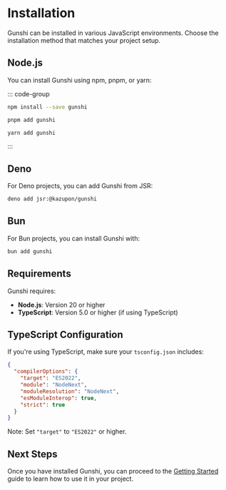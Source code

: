 # Installation

Gunshi can be installed in various JavaScript environments. Choose the installation method that matches your project setup.

## Node.js

You can install Gunshi using npm, pnpm, or yarn:

::: code-group

```sh [npm]
npm install --save gunshi
```

```sh [pnpm]
pnpm add gunshi
```

```sh [yarn]
yarn add gunshi
```

:::

## Deno

For Deno projects, you can add Gunshi from JSR:

```sh
deno add jsr:@kazupon/gunshi
```

## Bun

For Bun projects, you can install Gunshi with:

```sh
bun add gunshi
```

## Requirements

Gunshi requires:

- **Node.js**: Version 20 or higher
- **TypeScript**: Version 5.0 or higher (if using TypeScript)

## TypeScript Configuration

If you're using TypeScript, make sure your `tsconfig.json` includes:

```json
{
  "compilerOptions": {
    "target": "ES2022",
    "module": "NodeNext",
    "moduleResolution": "NodeNext",
    "esModuleInterop": true,
    "strict": true
  }
}
```

Note: Set `"target"` to `"ES2022"` or higher.

## Next Steps

Once you have installed Gunshi, you can proceed to the [Getting Started](/guide/essentials/getting-started) guide to learn how to use it in your project.

